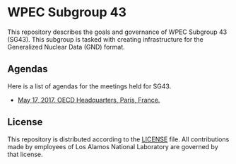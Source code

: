 # WPEC Subgroup 43
This repository describes the goals and governance of WPEC Subgroup 43 (SG43). This subgroup is tasked with creating infrastructure for the Generalized Nuclear Data (GND) format.

## Agendas
Here is a list of agendas for the meetings held for SG43.

- [May 17, 2017. OECD Headquarters, Paris, France.](https://github.com/GeneralizedNuclearData/SG43/Agendas/May2017.md)

## License
This repository is distributed according to the [LICENSE](LICENSE) file. All contributions made by employees of Los Alamos National Laboratory are governed by that license.
